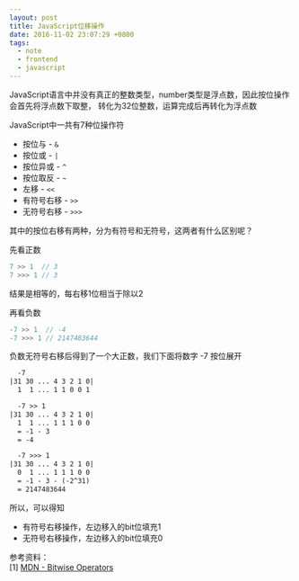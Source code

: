 ```yaml
---
layout: post
title: JavaScript位移操作
date: 2016-11-02 23:07:29 +0800
tags:
  - note
  - frontend
  - javascript
---
```


JavaScript语言中并没有真正的整数类型，number类型是浮点数，因此按位操作会首先将浮点数下取整，
转化为32位整数，运算完成后再转化为浮点数

JavaScript中一共有7种位操作符
* 按位与 - `&`
* 按位或 - `|`
* 按位异或 - `^`
* 按位取反 - `~`
* 左移 - `<<`
* 有符号右移 - `>>`
* 无符号右移 - `>>>`

其中的按位右移有两种，分为有符号和无符号，这两者有什么区别呢？

先看正数

```js
7 >> 1  // 3
7 >>> 1 // 3
```

结果是相等的，每右移1位相当于除以2

再看负数

```js
-7 >> 1  // -4
-7 >>> 1 // 2147483644
```

负数无符号右移后得到了一个大正数，我们下面将数字 -7 按位展开

```txt
  -7
|31 30 ... 4 3 2 1 0|
  1  1 ... 1 1 0 0 1

  -7 >> 1
|31 30 ... 4 3 2 1 0|
  1  1 ... 1 1 1 0 0
  = -1 - 3
  = -4

  -7 >>> 1
|31 30 ... 4 3 2 1 0|
  0  1 ... 1 1 1 0 0
  = -1 - 3 - (-2^31)
  = 2147483644
```

所以，可以得知
* 有符号右移操作，左边移入的bit位填充1
* 无符号右移操作，左边移入的bit位填充0

参考资料：  
[1] [MDN - Bitwise Operators](https://developer.mozilla.org/en-US/docs/Web/JavaScript/Reference/Operators/Bitwise_Operators)  
